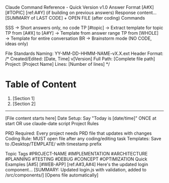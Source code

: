 Claude Command Reference - Quick Version v1.0
Answer Format
[A#X]
[#TOPIC]
[ref:A#Y] (if building on previous answers)
Response content...
[SUMMARY of LAST CODE] + OPEN FILE (after coding)
Commands

SSS → Short answers only, no code
TP [#topic] → Extract template for topic
TP from [A#X] to [A#Y] → Template from answer range
TP from [WHOLE] → Template for entire conversation
BR → Brainstorm mode (NO CODE, ideas only)

File Standards
Naming: YY-MM-DD-HHMM-NAME-vX.X.ext
Header Format:
/*
Created/Edited: [Date, Time] v[Version]
Full Path: [Complete file path]
Project: [Project Name]
Lines: [Number of lines]
*/

# Table of Content
1. [Section 1]
2. [Section 2]

---
[File content starts here]
Date Setup:
Say "Today is [date/time]" ONCE at start OR use claude-date script
Project Rules

PRD Required: Every project needs PRD file that updates with changes
Coding Rule: MUST open file after any coding/editing task
Templates: Save to /Desktop/TEMPLATE/ with timestamp prefix

Topic Tags
#PROJECT-NAME #IMPLEMENTATION #ARCHITECTURE #PLANNING #TESTING #DEBUG #CONCEPT #OPTIMIZATION
Quick Examples
[A#5]
[#WEB-APP]
[ref:A#3,A#4]
Here's the updated login component...
[SUMMARY: Updated login.js with validation, added to /src/components/]
[Opens file automatically]